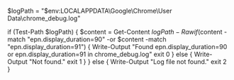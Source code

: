 $logPath = "$env:LOCALAPPDATA\Google\Chrome\User Data\chrome_debug.log"

if (Test-Path $logPath) {
    $content = Get-Content $logPath -Raw
    if ($content -match "epn\.display_duration=90" -or $content -match "epn\.display_duration=91") {
        Write-Output "Found epn.display_duration=90 or epn.display_duration=91 in chrome_debug.log"
        exit 0
    } else {
        Write-Output "Not found."
        exit 1
    }
} else {
    Write-Output "Log file not found."
    exit 2
}
